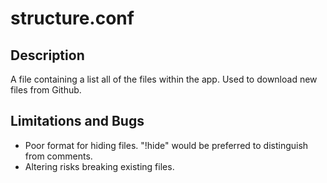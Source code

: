 # structure.conf
## Description
A file containing a list all of the files within the app. Used to download new files from Github.
## Limitations and Bugs
 - Poor format for hiding files. "!hide" would be preferred to distinguish from comments.
 - Altering risks breaking existing files.
